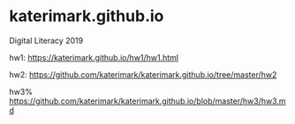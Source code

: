 # katerimark.github.io
Digital Literacy 2019

hw1: https://katerimark.github.io/hw1/hw1.html 

hw2: https://github.com/katerimark/katerimark.github.io/tree/master/hw2 

hw3% https://github.com/katerimark/katerimark.github.io/blob/master/hw3/hw3.md
